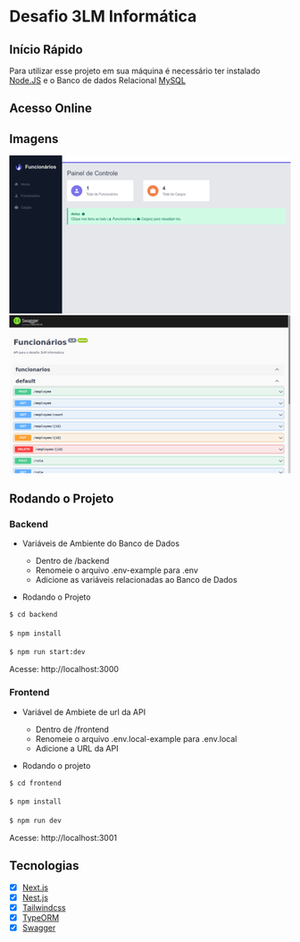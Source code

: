 # Desafio 3LM Informática

## Início Rápido

Para utilizar esse projeto em sua máquina é necessário ter instalado [Node.JS](https://nodejs.org/en/) e o Banco de dados Relacional [MySQL](https://www.mysql.com/)

## Acesso Online

## Imagens

![Frontend](img/frontend.png)
![Backend](img/backend.png)

## Rodando o Projeto

### Backend

- Variáveis de Ambiente do Banco de Dados

  - Dentro de /backend
  - Renomeie o arquivo .env-example para .env
  - Adicione as variáveis relacionadas ao Banco de Dados

- Rodando o Projeto

```bash
$ cd backend

$ npm install

$ npm run start:dev
```

Acesse: http://localhost:3000

### Frontend

- Variável de Ambiete de url da API

  - Dentro de /frontend
  - Renomeie o arquivo .env.local-example para .env.local
  - Adicione a URL da API

- Rodando o projeto

```bash
$ cd frontend

$ npm install

$ npm run dev
```

Acesse: http://localhost:3001

## Tecnologias

- [x] [Next.js](https://nextjs.org/)
- [x] [Nest.js](https://nestjs.com/)
- [x] [Tailwindcss](https://tailwindcss.com/)
- [x] [TypeORM](https://typeorm.io/#/)
- [x] [Swagger](https://swagger.io/)
